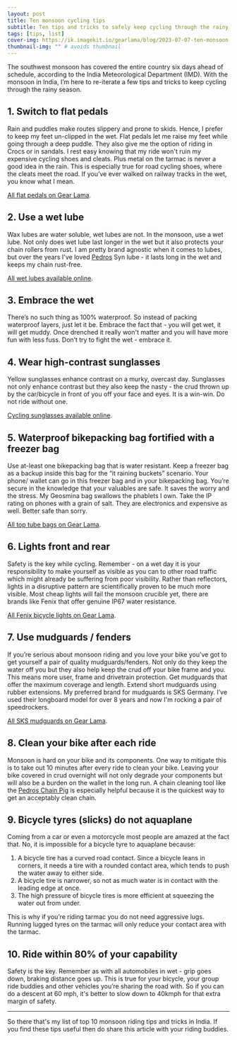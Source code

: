 ```yaml
---
layout: post
title: Ten monsoon cycling tips
subtitle: Ten tips and tricks to safely keep cycling through the rainy season
tags: [tips, list]
cover-img: https://ik.imagekit.io/gearlama/blog/2023-07-07-ten-monsoon-tips_HTfMCTJfT.jpg?updatedAt=1693999683090
thumbnail-img: "" # avoids thumbnail
---
```

The southwest monsoon has covered the entire country six days ahead of schedule, according to the India Meteorological Department (IMD). With the monsoon in India, I’m here to re-iterate a few tips and tricks to keep cycling through the rainy season.

## 1. Switch to flat pedals
Rain and puddles make routes slippery and prone to skids. Hence, I prefer to keep my feet un-clipped in the wet. Flat pedals let me raise my feet while going through a deep puddle. They also give me the option of riding in Crocs or in sandals. I rest easy knowing that my ride won't ruin my expensive cycling shoes and cleats. Plus metal on the tarmac is never a good idea in the rain. This is especially true for road cycling shoes, where the cleats meet the road. If you’ve ever walked on railway tracks in the wet, you know what I mean.

[All flat pedals on Gear Lama](https://gearlama.com/search?q=flat+pedal).

## 2. Use a wet lube
Wax lubes are water soluble, wet lubes are not. In the monsoon, use a wet lube. Not only does wet lube last longer in the wet but it also protects your chain rollers from rust. I am pretty brand agnostic when it comes to lubes, but over the years I've loved [Pedros](https://gearlama.com/search?q=pedros+lubes) Syn lube - it lasts long in the wet and keeps my chain rust-free.

[All wet lubes available online](https://gearlama.com/search?q=wet+lube).

## 3. Embrace the wet
There’s no such thing as 100% waterproof. So instead of packing waterproof layers, just let it be. Embrace the fact that - you will get wet, it will get muddy. Once drenched it really won't matter and you will have more fun with less fuss. Don’t try to fight the wet - embrace it.

## 4. Wear high-contrast sunglasses
Yellow sunglasses enhance contrast on a murky, overcast day. Sunglasses not only enhance contrast but they also keep the nasty - the crud thrown up by the car/bicycle in front of you off your face and eyes. It is a win-win. Do not ride without one.

[Cycling sunglasses available online](https://gearlama.com/search?q=sunglasses).

## 5. Waterproof bikepacking bag fortified with a freezer bag
Use at-least one bikepacking bag that is water resistant. Keep a freezer bag as a backup inside this bag for the “it raining buckets” scenario. Your phone/ wallet can go in this freezer bag and in your bikepacking bag. You’re secure in the knowledge that your valuables are safe. It saves the worry and the stress. My Geosmina bag swallows the phablets I own. Take the IP rating on phones with a grain of salt. They are electronics and expensive as well. Better safe than sorry.

[All top tube bags on Gear Lama](https://gearlama.com/search?q=%22top+tube+bag%22).

## 6. Lights front and rear
Safety is the key while cycling. Remember - on a wet day it is your responsibility to make yourself as visible as you can to other road traffic which might already be suffering from poor visibility. Rather than reflectors, lights in a disruptive pattern are scientifically proven to be much more visible. Most cheap lights will fail the monsoon crucible yet, there are brands like Fenix that offer genuine IP67 water resistance.

[All Fenix bicycle lights on Gear Lama](https://gearlama.com/search?q=fenix+bicycle).

## 7. Use mudguards / fenders
If you’re serious about monsoon riding and you love your bike you’ve got to get yourself a pair of quality mudguards/fenders. Not only do they keep the water off you but they also help keep the crud off your bike frame and you. This means more user, frame and drivetrain protection. Get mudguards that offer the maximum coverage and length. Extend short mudguards using rubber extensions. My preferred brand for mudguards is SKS Germany. I’ve used their longboard model for over 8 years and now I'm rocking a pair of speedrockers.

[All SKS mudguards on Gear Lama](https://gearlama.com/search?q=SKS+mudguard).

## 8. Clean your bike after each ride
Monsoon is hard on your bike and its components. One way to mitigate this is to take out 10 minutes after every ride to clean your bike. Leaving your bike covered in crud overnight will not only degrade your components but will also be a burden on the wallet in the long run. A chain cleaning tool like the [Pedros Chain Pig](https://gearlama.com/search?q=Pedros+chain+pig+) is especially helpful because it is the quickest way to get an acceptably clean chain.

## 9. Bicycle tyres (slicks) do not aquaplane
Coming from a car or even a motorcycle most people are amazed at the fact that. No, it is impossible for a bicycle tyre to aquaplane because:

1. A bicycle tire has a curved road contact. Since a bicycle leans in corners, it needs a tire with a rounded contact area, which tends to push the water away to either side.
2. A bicycle tire is narrower, so not as much water is in contact with the leading edge at once.
3. The high pressure of bicycle tires is more efficient at squeezing the water out from under.

This is why if you’re riding tarmac you do not need aggressive lugs. Running lugged tyres on the tarmac will only reduce your contact area with the tarmac.

## 10. Ride within 80% of your capability
Safety is the key. Remember as with all automobiles in wet - grip goes down, braking distance goes up. This is true for your bicycle, your group ride buddies and other vehicles you’re sharing the road with. So if you can do a descent at 60 mph, it's better to slow down to 40kmph for that extra margin of safety.

----

So there that's my list of top 10 monsoon riding tips and tricks in India. If you find these tips useful then do share this article with your riding buddies.